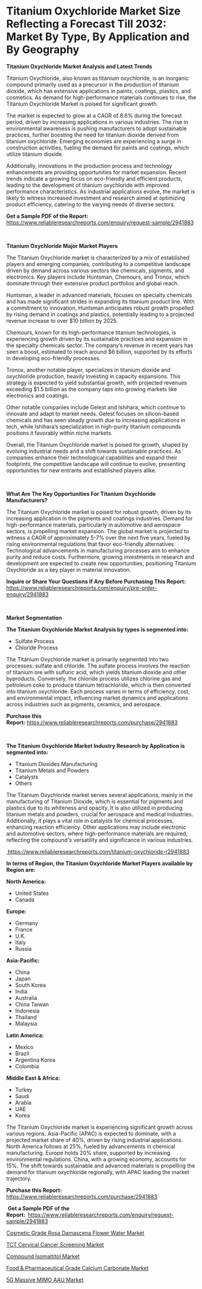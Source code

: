 <p><h1>Titanium Oxychloride Market Size Reflecting a Forecast Till 2032: Market By Type, By Application and By Geography</h1></p><p><strong>Titanium Oxychloride Market Analysis and Latest Trends</strong></p>
<p><p>Titanium Oxychloride, also known as titanium oxychloride, is an inorganic compound primarily used as a precursor in the production of titanium dioxide, which has extensive applications in paints, coatings, plastics, and cosmetics. As demand for high-performance materials continues to rise, the Titanium Oxychloride Market is poised for significant growth.</p><p>The market is expected to grow at a CAGR of 8.6% during the forecast period, driven by increasing applications in various industries. The rise in environmental awareness is pushing manufacturers to adopt sustainable practices, further boosting the need for titanium dioxide derived from titanium oxychloride. Emerging economies are experiencing a surge in construction activities, fueling the demand for paints and coatings, which utilize titanium dioxide.</p><p>Additionally, innovations in the production process and technology enhancements are providing opportunities for market expansion. Recent trends indicate a growing focus on eco-friendly and efficient products, leading to the development of titanium oxychloride with improved performance characteristics. As industrial applications evolve, the market is likely to witness increased investment and research aimed at optimizing product efficiency, catering to the varying needs of diverse sectors.</p></p>
<p><strong>Get a Sample PDF of the Report:&nbsp;</strong> <a href="https://www.reliableresearchreports.com/enquiry/request-sample/2941883?utm_campaign=24&utm_medium=2&utm_source=Github&utm_content=ia&utm_term=15032025&utm_id=titanium-oxychloride">https://www.reliableresearchreports.com/enquiry/request-sample/2941883</a></p>
<p>&nbsp;</p>
<p><strong>Titanium Oxychloride Major Market Players</strong></p>
<p><p>The Titanium Oxychloride market is characterized by a mix of established players and emerging companies, contributing to a competitive landscape driven by demand across various sectors like chemicals, pigments, and electronics. Key players include Huntsman, Chemours, and Tronox, which dominate through their extensive product portfolios and global reach.</p><p>Huntsman, a leader in advanced materials, focuses on specialty chemicals and has made significant strides in expanding its titanium product line. With a commitment to innovation, Huntsman anticipates robust growth propelled by rising demand in coatings and plastics, potentially leading to a projected revenue increase to over $10 billion by 2025.</p><p>Chemours, known for its high-performance titanium technologies, is experiencing growth driven by its sustainable practices and expansion in the specialty chemicals sector. The company’s revenue in recent years has seen a boost, estimated to reach around $6 billion, supported by its efforts in developing eco-friendly processes.</p><p>Tronox, another notable player, specializes in titanium dioxide and oxychloride production, heavily investing in capacity expansions. This strategy is expected to yield substantial growth, with projected revenues exceeding $1.5 billion as the company taps into growing markets like electronics and coatings.</p><p>Other notable companies include Gelest and Ishihara, which continue to innovate and adapt to market needs. Gelest focuses on silicon-based chemicals and has seen steady growth due to increasing applications in tech, while Ishihara’s specialization in high-purity titanium compounds positions it favorably within niche markets.</p><p>Overall, the Titanium Oxychloride market is poised for growth, shaped by evolving industrial needs and a shift towards sustainable practices. As companies enhance their technological capabilities and expand their footprints, the competitive landscape will continue to evolve, presenting opportunities for new entrants and established players alike.</p></p>
<p>&nbsp;</p>
<p><strong>What Are The Key Opportunities For Titanium Oxychloride Manufacturers?</strong></p>
<p><p>The Titanium Oxychloride market is poised for robust growth, driven by its increasing application in the pigments and coatings industries. Demand for high-performance materials, particularly in automotive and aerospace sectors, is propelling market expansion. The global market is projected to witness a CAGR of approximately 5-7% over the next five years, fueled by rising environmental regulations that favor eco-friendly alternatives. Technological advancements in manufacturing processes aim to enhance purity and reduce costs. Furthermore, growing investments in research and development are expected to create new opportunities, positioning Titanium Oxychloride as a key player in material innovation.</p></p>
<p><strong>Inquire or Share Your Questions If Any Before Purchasing This Report:</strong> <a href="https://www.reliableresearchreports.com/enquiry/pre-order-enquiry/2941883?utm_campaign=24&utm_medium=2&utm_source=Github&utm_content=ia&utm_term=15032025&utm_id=titanium-oxychloride">https://www.reliableresearchreports.com/enquiry/pre-order-enquiry/2941883</a></p>
<p>&nbsp;</p>
<p><strong>Market Segmentation</strong></p>
<p><strong>The Titanium Oxychloride Market Analysis by types is segmented into:</strong></p>
<p><ul><li>Sulfate Process</li><li>Chloride Process</li></ul></p>
<p><p>The Titanium Oxychloride market is primarily segmented into two processes: sulfate and chloride. The sulfate process involves the reaction of titanium ore with sulfuric acid, which yields titanium dioxide and other byproducts. Conversely, the chloride process utilizes chlorine gas and petroleum coke to produce titanium tetrachloride, which is then converted into titanium oxychloride. Each process varies in terms of efficiency, cost, and environmental impact, influencing market dynamics and applications across industries such as pigments, ceramics, and aerospace.</p></p>
<p><strong>Purchase this Report:&nbsp;</strong><a href="https://www.reliableresearchreports.com/purchase/2941883?utm_campaign=24&utm_medium=2&utm_source=Github&utm_content=ia&utm_term=15032025&utm_id=titanium-oxychloride">https://www.reliableresearchreports.com/purchase/2941883</a></p>
<p>&nbsp;</p>
<p><strong>The Titanium Oxychloride Market Industry Research by Application is segmented into:</strong></p>
<p><ul><li>Titanium Dioxides Manufacturing</li><li>Titanium Metals and Powders</li><li>Catalysts</li><li>Others</li></ul></p>
<p><p>The Titanium Oxychloride market serves several applications, mainly in the manufacturing of Titanium Dioxide, which is essential for pigments and plastics due to its whiteness and opacity. It is also utilized in producing titanium metals and powders, crucial for aerospace and medical industries. Additionally, it plays a vital role in catalysts for chemical processes, enhancing reaction efficiency. Other applications may include electronic and automotive sectors, where high-performance materials are required, reflecting the compound's versatility and significance in various industries.</p></p>
<p><a href="https://www.reliableresearchreports.com/titanium-oxychloride-r2941883?utm_campaign=24&utm_medium=2&utm_source=Github&utm_content=ia&utm_term=15032025&utm_id=titanium-oxychloride">&nbsp;https://www.reliableresearchreports.com/titanium-oxychloride-r2941883</a></p>
<p><strong>In terms of Region, the Titanium Oxychloride Market Players available by Region are:</strong></p>
<p>
    <p> <strong> North America: </strong>
        <ul>
            <li>United States</li>
            <li>Canada</li>
        </ul>
        </p> 
    <p> <strong> Europe: </strong>
        <ul>
            <li>Germany</li>
            <li>France</li>
            <li>U.K.</li>
            <li>Italy</li>
            <li>Russia</li>
        </ul>
        </p> 
    <p> <strong> Asia-Pacific: </strong>
        <ul>
            <li>China</li>
            <li>Japan</li>
            <li>South Korea</li>
            <li>India</li>
            <li>Australia</li>
            <li>China Taiwan</li>
            <li>Indonesia</li>
            <li>Thailand</li>
            <li>Malaysia</li>
        </ul>
        </p> 
    <p> <strong> Latin America: </strong>
        <ul>
            <li>Mexico</li>
            <li>Brazil</li>
            <li>Argentina Korea</li>
            <li>Colombia</li>
        </ul>
        </p> 
    <p> <strong> Middle East & Africa: </strong>
        <ul>
            <li>Turkey</li>
            <li>Saudi</li>
            <li>Arabia</li>
            <li>UAE</li>
            <li>Korea</li>
        </ul>
    </p>
    </p>
<p><p>The Titanium Oxychloride market is experiencing significant growth across various regions. Asia-Pacific (APAC) is expected to dominate, with a projected market share of 40%, driven by rising industrial applications. North America follows at 25%, fueled by advancements in chemical manufacturing. Europe holds 20% share, supported by increasing environmental regulations. China, with a growing economy, accounts for 15%. The shift towards sustainable and advanced materials is propelling the demand for titanium oxychloride regionally, with APAC leading the market trajectory.</p></p>
<p><strong>Purchase this Report: </strong><a href="https://www.reliableresearchreports.com/purchase/2941883?utm_campaign=24&utm_medium=2&utm_source=Github&utm_content=ia&utm_term=15032025&utm_id=titanium-oxychloride">https://www.reliableresearchreports.com/purchase/2941883</a></p>
<p>&nbsp;<strong>Get a Sample PDF of the Report:&nbsp;&nbsp;</strong><a href="https://www.reliableresearchreports.com/enquiry/request-sample/2941883?utm_campaign=24&utm_medium=2&utm_source=Github&utm_content=ia&utm_term=15032025&utm_id=titanium-oxychloride">https://www.reliableresearchreports.com/enquiry/request-sample/2941883</a></p>
<p><strong></strong></p>
<p><p><a href="https://github.com/oeungcolesh0/Market-Research-Report-List-1/blob/main/cosmetic-grade-rosa-damascena-flower-water-market.md?utm_campaign=24&utm_medium=2&utm_source=Github&utm_content=ia&utm_term=15032025&utm_id=titanium-oxychloride">Cosmetic Grade Rosa Damascena Flower Water Market</a></p><p><a href="https://github.com/chaiszepkadk/Market-Research-Report-List-1/blob/main/tct-cervical-cancer-screening-market.md?utm_campaign=24&utm_medium=2&utm_source=Github&utm_content=ia&utm_term=15032025&utm_id=titanium-oxychloride">TCT Cervical Cancer Screening Market</a></p><p><a href="https://github.com/ximensbisade/Market-Research-Report-List-1/blob/main/compound-isomaltitol-market.md?utm_campaign=24&utm_medium=2&utm_source=Github&utm_content=ia&utm_term=15032025&utm_id=titanium-oxychloride">Compound Isomaltitol Market</a></p><p><a href="https://github.com/amagloeaad54/Market-Research-Report-List-1/blob/main/food-pharmaceutical-grade-calcium-carbonate-market.md?utm_campaign=24&utm_medium=2&utm_source=Github&utm_content=ia&utm_term=15032025&utm_id=titanium-oxychloride">Food & Pharmaceutical Grade Calcium Carbonate Market</a></p><p><a href="https://github.com/neiridionna/Market-Research-Report-List-1/blob/main/5g-massive-mimo-aau-market.md?utm_campaign=24&utm_medium=2&utm_source=Github&utm_content=ia&utm_term=15032025&utm_id=titanium-oxychloride">5G Massive MIMO AAU Market</a></p></p>